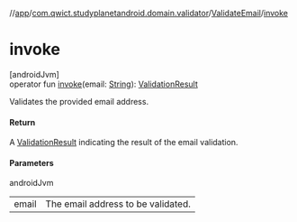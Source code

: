//[app](../../../index.md)/[com.qwict.studyplanetandroid.domain.validator](../index.md)/[ValidateEmail](index.md)/[invoke](invoke.md)

# invoke

[androidJvm]\
operator fun [invoke](invoke.md)(email: [String](https://kotlinlang.org/api/latest/jvm/stdlib/kotlin/-string/index.html)): [ValidationResult](../-validation-result/index.md)

Validates the provided email address.

#### Return

A [ValidationResult](../-validation-result/index.md) indicating the result of the email validation.

#### Parameters

androidJvm

| | |
|---|---|
| email | The email address to be validated. |
